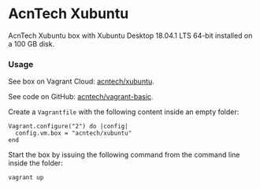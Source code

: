 # AcnTech Xubuntu
AcnTech Xubuntu box with Xubuntu Desktop 18.04.1 LTS 64-bit installed on a 100 GB disk.

### Usage
See box on Vagrant Cloud: [acntech/xubuntu](https://app.vagrantup.com/acntech/boxes/xubuntu).

See code on GitHub: [acntech/vagrant-basic](https://github.com/acntech/vagrant-basic).

Create a ```Vagrantfile``` with the following content inside an empty folder:
```
Vagrant.configure("2") do |config|
  config.vm.box = "acntech/xubuntu"
end
```

Start the box by issuing the following command from the command line inside the folder:
```
vagrant up
```
